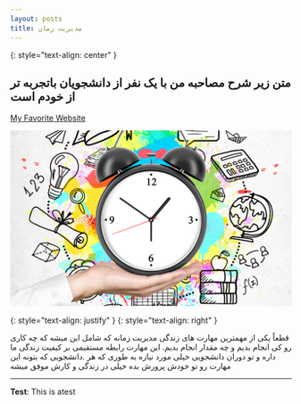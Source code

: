```yaml
---
layout: posts
title: مدیریت زمان
---
```


{: style="text-align: center" }
## متن زیر شرح مصاحبه من با یک نفر از دانشجویان باتجربه تر از خودم است


[My Favorite Website](http://www.stackoverflow.com)


![alt text](../assets/images/timemanagement.png "Time Management")


{: style="text-align: justify" }
{: style="text-align: right" }



قطعاً یکی از مهمترین مهارت های زندگی مدیریت زمانه که شامل این میشه که چه کاری رو کی انجام بدیم و چه مقدار انجام بدیم. این مهارت رابطه مستقیمی بر کیفیت زندگی ما داره و تو دوران دانشجویی خیلی مورد نیازه به طوری که هر .دانشجویی که بتونه این مهارت رو تو خودش پرورش بده خیلی در زندگی و کارش موفق میشه








---
**Test**: This is atest
